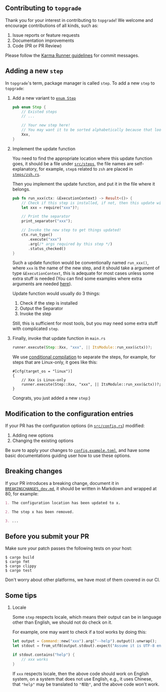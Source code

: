 ## Contributing to `topgrade`

Thank you for your interest in contributing to `topgrade`! 
We welcome and encourage contributions of all kinds, such as:

1. Issue reports or feature requests
2. Documentation improvements
3. Code (PR or PR Review)

Please follow the [Karma Runner guidelines](http://karma-runner.github.io/6.2/dev/git-commit-msg.html)
for commit messages.

## Adding a new `step`

In `topgrade`'s term, package manager is called `step`.
To add a new `step` to `topgrade`: 

1. Add a new variant to 
   [`enum Step`](https://github.com/topgrade-rs/topgrade/blob/cb7adc8ced8a77addf2cb051d18bba9f202ab866/src/config.rs#L100)

   ```rust
   pub enum Step {
       // Existed steps
       // ...

       // Your new step here!
       // You may want it to be sorted alphabetically because that looks great:)
       Xxx,
   }
   ```

2. Implement the update function

   You need to find the appropriate location where this update function goes, it should be
   a file under [`src/steps`](https://github.com/topgrade-rs/topgrade/tree/master/src/steps),
   the file names are self-explanatory, for example, `step`s related to `zsh` are
   placed in [`steps/zsh.rs`](https://github.com/topgrade-rs/topgrade/blob/master/src/steps/zsh.rs).

   Then you implement the update function, and put it in the file where it belongs.

   ```rust
   pub fn run_xxx(ctx: &ExecutionContext) -> Result<()> {
       // Check if this step is installed, if not, then this update will be skipped.
       let xxx = require("xxx")?;

       // Print the separator
       print_separator("xxx");

       // Invoke the new step to get things updated!
       ctx.run_type()
          .execute("xxx")
          .arg(/* args required by this step */)
          .status_checked()
   }
   ```

   Such a update function would be conventionally named `run_xxx()`, where `xxx`
   is the name of the new step, and it should take a argument of type 
   `&ExecutionContext`, this is adequate for most cases unless some extra stuff is
   needed (You can find some examples where extra arguments are needed 
   [here](https://github.com/topgrade-rs/topgrade/blob/7e48c5dedcfd5d0124bb9f39079a03e27ed23886/src/main.rs#L201-L219)).

   Update function would usually do 3 things:
   1. Check if the step is installed
   2. Output the Separator
   3. Invoke the step

   Still, this is sufficient for most tools, but you may need some extra stuff
   with complicated `step`.

3. Finally, invoke that update function in `main.rs`

   ```rust
   runner.execute(Step::Xxx, "xxx", || ItsModule::run_xxx(&ctx))?;
   ```

   We use [conditional compilation](https://doc.rust-lang.org/reference/conditional-compilation.html)
   to separate the steps, for example, for steps that are Linux-only, it goes
   like this:

   ```
   #[cfg(target_os = "linux")]
   {
       // Xxx is Linux-only
       runner.execute(Step::Xxx, "xxx", || ItsModule::run_xxx(&ctx))?;
   }
   ```

   Congrats, you just added a new `step`:)

## Modification to the configuration entries

If your PR has the configuration options 
(in [`src/config.rs`](https://github.com/topgrade-rs/topgrade/blob/master/src/config.rs)) 
modified:

1. Adding new options
2. Changing the existing options

Be sure to apply your changes to
[`config.example.toml`](https://github.com/topgrade-rs/topgrade/blob/master/config.example.toml),
and have some basic documentations guiding user how to use these options.

## Breaking changes

If your PR introduces a breaking change, document it in [`BREAKINGCHANGES_dev.md`][bc_dev],
it should be written in Markdown and wrapped at 80, for example:

```md
1. The configuration location has been updated to x.

2. The step x has been removed.

3. ...
```

[bc_dev]: https://github.com/topgrade-rs/topgrade/blob/main/BREAKINGCHANGES_dev.md

## Before you submit your PR

Make sure your patch passes the following tests on your host:

```shell
$ cargo build
$ cargo fmt
$ cargo clippy
$ cargo test
```

Don't worry about other platforms, we have most of them covered in our CI.

## Some tips

1. Locale

   Some `step` respects locale, which means their output can be in language other
   than English, we should not do check on it.

   For example, one may want to check if a tool works by doing this:

   ```rust
   let output = Command::new("xxx").arg("--help").output().unwrap();
   let stdout = from_utf8(output.stdout).expect("Assume it is UTF-8 encoded");

   if stdout.contains("help") {
       // xxx works
   }
   ```

   If `xxx` respects locale, then the above code should work on English system,
   on a system that does not use English, e.g., it uses Chinese, that `"help"` may be 
   translated to `"帮助"`, and the above code won't work.
